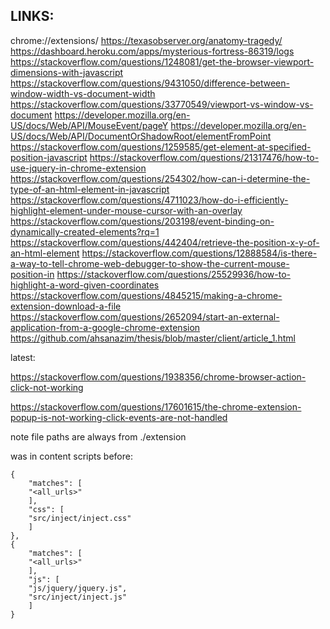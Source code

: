 LINKS:
---------------------------
chrome://extensions/
https://texasobserver.org/anatomy-tragedy/
https://dashboard.heroku.com/apps/mysterious-fortress-86319/logs
https://stackoverflow.com/questions/1248081/get-the-browser-viewport-dimensions-with-javascript
https://stackoverflow.com/questions/9431050/difference-between-window-width-vs-document-width
https://stackoverflow.com/questions/33770549/viewport-vs-window-vs-document
https://developer.mozilla.org/en-US/docs/Web/API/MouseEvent/pageY
https://developer.mozilla.org/en-US/docs/Web/API/DocumentOrShadowRoot/elementFromPoint
https://stackoverflow.com/questions/1259585/get-element-at-specified-position-javascript
https://stackoverflow.com/questions/21317476/how-to-use-jquery-in-chrome-extension
https://stackoverflow.com/questions/254302/how-can-i-determine-the-type-of-an-html-element-in-javascript
https://stackoverflow.com/questions/4711023/how-do-i-efficiently-highlight-element-under-mouse-cursor-with-an-overlay
https://stackoverflow.com/questions/203198/event-binding-on-dynamically-created-elements?rq=1
https://stackoverflow.com/questions/442404/retrieve-the-position-x-y-of-an-html-element
https://stackoverflow.com/questions/12888584/is-there-a-way-to-tell-chrome-web-debugger-to-show-the-current-mouse-position-in
https://stackoverflow.com/questions/25529936/how-to-highlight-a-word-given-coordinates
https://stackoverflow.com/questions/4845215/making-a-chrome-extension-download-a-file
https://stackoverflow.com/questions/2652094/start-an-external-application-from-a-google-chrome-extension
https://github.com/ahsanazim/thesis/blob/master/client/article_1.html

latest:

https://stackoverflow.com/questions/1938356/chrome-browser-action-click-not-working

https://stackoverflow.com/questions/17601615/the-chrome-extension-popup-is-not-working-click-events-are-not-handled

note file paths are always from ./extension



was in content scripts before:
```
{
    "matches": [
    "<all_urls>"
    ],
    "css": [
    "src/inject/inject.css"
    ]
},
{
    "matches": [
    "<all_urls>"
    ],
    "js": [
    "js/jquery/jquery.js",
    "src/inject/inject.js"
    ]
}
```